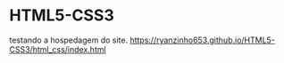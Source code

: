 # HTML5-CSS3
testando a hospedagem do site.
https://ryanzinho653.github.io/HTML5-CSS3/html_css/index.html
